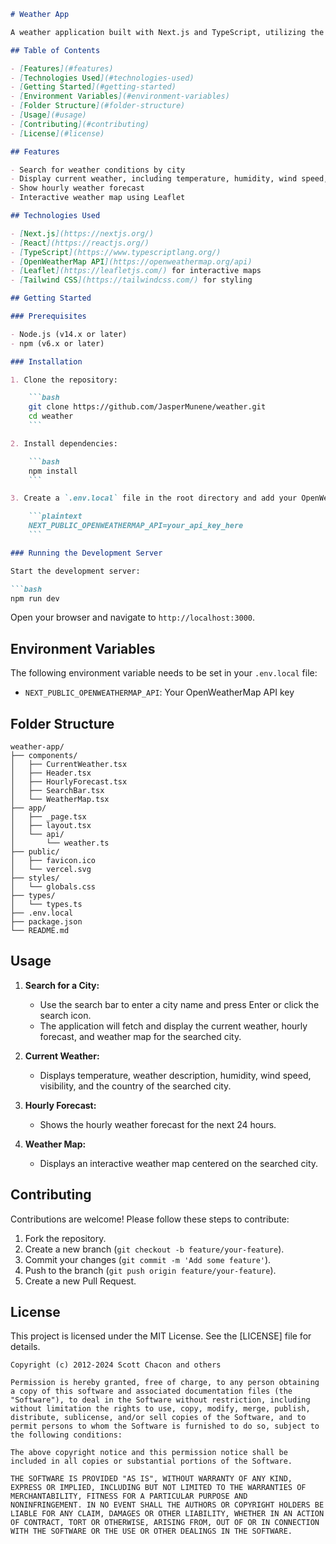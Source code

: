 

```markdown
# Weather App

A weather application built with Next.js and TypeScript, utilizing the OpenWeatherMap API to provide current weather conditions, hourly forecasts, and weather maps for searched cities. Built by [Jasper](https://github.com/JasperMunene).

## Table of Contents

- [Features](#features)
- [Technologies Used](#technologies-used)
- [Getting Started](#getting-started)
- [Environment Variables](#environment-variables)
- [Folder Structure](#folder-structure)
- [Usage](#usage)
- [Contributing](#contributing)
- [License](#license)

## Features

- Search for weather conditions by city
- Display current weather, including temperature, humidity, wind speed, visibility, and country
- Show hourly weather forecast
- Interactive weather map using Leaflet

## Technologies Used

- [Next.js](https://nextjs.org/)
- [React](https://reactjs.org/)
- [TypeScript](https://www.typescriptlang.org/)
- [OpenWeatherMap API](https://openweathermap.org/api)
- [Leaflet](https://leafletjs.com/) for interactive maps
- [Tailwind CSS](https://tailwindcss.com/) for styling

## Getting Started

### Prerequisites

- Node.js (v14.x or later)
- npm (v6.x or later)

### Installation

1. Clone the repository:

    ```bash
    git clone https://github.com/JasperMunene/weather.git
    cd weather
    ```

2. Install dependencies:

    ```bash
    npm install
    ```

3. Create a `.env.local` file in the root directory and add your OpenWeatherMap API key:

    ```plaintext
    NEXT_PUBLIC_OPENWEATHERMAP_API=your_api_key_here
    ```

### Running the Development Server

Start the development server:

```bash
npm run dev
```

Open your browser and navigate to `http://localhost:3000`.

## Environment Variables

The following environment variable needs to be set in your `.env.local` file:

- `NEXT_PUBLIC_OPENWEATHERMAP_API`: Your OpenWeatherMap API key

## Folder Structure

```
weather-app/
├── components/
│   ├── CurrentWeather.tsx
│   ├── Header.tsx
│   ├── HourlyForecast.tsx
│   ├── SearchBar.tsx
│   └── WeatherMap.tsx
├── app/
│   ├── _page.tsx
│   ├── layout.tsx
│   └── api/
│       └── weather.ts
├── public/
│   ├── favicon.ico
│   └── vercel.svg
├── styles/
│   └── globals.css
├── types/
│   └── types.ts
├── .env.local
├── package.json
└── README.md
```

## Usage

1. **Search for a City:**
   - Use the search bar to enter a city name and press Enter or click the search icon.
   - The application will fetch and display the current weather, hourly forecast, and weather map for the searched city.

2. **Current Weather:**
   - Displays temperature, weather description, humidity, wind speed, visibility, and the country of the searched city.

3. **Hourly Forecast:**
   - Shows the hourly weather forecast for the next 24 hours.

4. **Weather Map:**
   - Displays an interactive weather map centered on the searched city.

## Contributing

Contributions are welcome! Please follow these steps to contribute:

1. Fork the repository.
2. Create a new branch (`git checkout -b feature/your-feature`).
3. Commit your changes (`git commit -m 'Add some feature'`).
4. Push to the branch (`git push origin feature/your-feature`).
5. Create a new Pull Request.

## License

This project is licensed under the MIT License. See the [LICENSE] file for details.
```
Copyright (c) 2012-2024 Scott Chacon and others

Permission is hereby granted, free of charge, to any person obtaining
a copy of this software and associated documentation files (the
"Software"), to deal in the Software without restriction, including
without limitation the rights to use, copy, modify, merge, publish,
distribute, sublicense, and/or sell copies of the Software, and to
permit persons to whom the Software is furnished to do so, subject to
the following conditions:

The above copyright notice and this permission notice shall be
included in all copies or substantial portions of the Software.

THE SOFTWARE IS PROVIDED "AS IS", WITHOUT WARRANTY OF ANY KIND,
EXPRESS OR IMPLIED, INCLUDING BUT NOT LIMITED TO THE WARRANTIES OF
MERCHANTABILITY, FITNESS FOR A PARTICULAR PURPOSE AND
NONINFRINGEMENT. IN NO EVENT SHALL THE AUTHORS OR COPYRIGHT HOLDERS BE
LIABLE FOR ANY CLAIM, DAMAGES OR OTHER LIABILITY, WHETHER IN AN ACTION
OF CONTRACT, TORT OR OTHERWISE, ARISING FROM, OUT OF OR IN CONNECTION
WITH THE SOFTWARE OR THE USE OR OTHER DEALINGS IN THE SOFTWARE.
